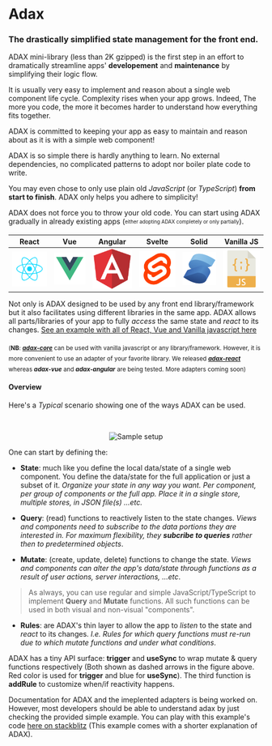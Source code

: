 # Adax
### The drastically simplified state management for the front end.
ADAX mini-library (less than 2K gzipped) is the first step in an effort to dramatically streamline apps' **developement** and **maintenance** by simplifying their logic flow.

It is usually very easy to implement and reason about a single web component life cycle.
Complexity rises when your app grows. Indeed, The more you code, the more it becomes harder to understand how everything fits together.

ADAX is committed to keeping your app as easy to maintain and reason about as it is with a simple web component!

ADAX is so simple there is hardly anything to learn.
No external dependencies, no complicated patterns to adopt nor boiler plate code to write.

You may even chose to only use plain old _JavaScript_ (or _TypeScript_) **from start to finish**.
ADAX only helps you adhere to simplicity!

ADAX does not force you to throw your old code. You can start using ADAX gradually in already existing apps (<sub><sup>either adopting ADAX completely or only partially</sup></sub>).

React | Vue | Angular | Svelte | Solid | Vanilla JS
:-------------------------:|:-------------------------:|:-------------------------:|:-------------------------:|:-------------------------:|:-------------------------:
[![adax-react](assets/react.svg)](https://github.com/MirjamElad/adax-react)  | [![adax-vue](assets/vue.svg)](https://github.com/MirjamElad/adax-vue) |  [![adax-angular](assets/angular.svg)](https://github.com/MirjamElad/adax-angular)  | ![Nextra icon](assets/svelte.svg)  |  ![Nextra icon](assets/solid.svg)  |  [![adax-core](assets/vanilla.svg)](https://github.com/MirjamElad/adax-core)  

Not only is ADAX designed to be used by any front end library/framework but it also facilitates using different libraries in the same app. ADAX allows all parts/libraries of your app to fully _access_ the same state and _react_ to its changes.
[See an example with all of React, Vue and Vanilla javascript here](https://github.com/MirjamElad/ADAX-Vanilla-Vue-React) 

<sub>(**NB**: _**[adax-core](https://github.com/MirjamElad/adax-core)**_ can be used with vanilla javascript or any library/framework. However, it is more convenient to use an adapter of your favorite library. We released _**[adax-react](https://github.com/MirjamElad/adax-react)**_ whereas _**adax-vue**_ and _**adax-angular**_ are being tested. More adapters coming soon)</sub>


#### Overview

Here's a _Typical_ scenario showing one of the ways ADAX can be used. 

<br /><center><Image src="/assets/ADAX-Figure-1.png" alt="Sample setup" width={300} height={300} /></center>

One can start by defining the:

* **State**: much like you define the local data/state of a single web component. You define the data/state for the full application or just a subset of it.
_Organize your state in any way you want. Per component, per group of components or the full app. Place it in a single store, multiple stores, in JSON file(s) ...etc._ 

* **Query**: (read) functions to reactively listen to the state changes. _Views and components need to subscribe to the data portions they are interested in. For maximum flexibility, they **subcribe to queries** rather then to predetermined objects_.

* **Mutate**: (create, update, delete) functions to change the state. _Views and components can alter the app's data/state through functions as a result of user actions, server interactions, ...etc_.

> As always, you can use regular and simple JavaScript/TypeScript to implement **Query** and **Mutate** functions. All such functions can be used in both visual and non-visual "components".

* **Rules**: are ADAX's thin layer to allow the app to _listen_ to the state and _react_ to its changes. _I.e. Rules for which query functions must re-run due to which mutate functions and under what conditions_.

ADAX has a tiny API surface: **trigger** and **useSync** to wrap mutate & query functions respectively (Both shown as dashed arrows in the figure above. Red color is used for **trigger** and blue for **useSync**). The third function is **addRule** to customize when/if reactivity happens.

Documentation for ADAX and the imeplented adapters is being worked on.
However, most developers should be able to understand adax by just checking the provided simple example.
You can play with this example's code [here on stackblitz](https://stackblitz.com/~/github.com/MirjamElad/Adax-React-TW-Exp_0) (This example comes with a shorter explanation of ADAX). 
